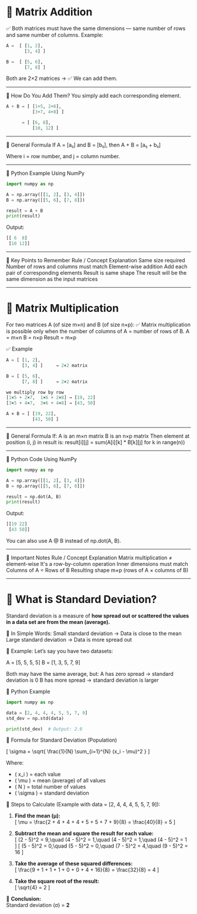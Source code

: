 # 🔸 Matrix Addition
✅ Both matrices must have the same dimensions — same number of rows and same number of columns.
Example:
```python
A =  [ [1, 2],
       [3, 4] ]

B =  [ [5, 6],
       [7, 8] ]
```
Both are 2×2 matrices → ✅ We can add them.

--- 

🔸 How Do You Add Them?
You simply add each corresponding element.
```python
A + B = [ [1+5, 2+6],
          [3+7, 4+8] ]

      = [ [6, 8],
          [10, 12] ]
```

---

🔸 General Formula
If
A = [aᵢⱼ] and B = [bᵢⱼ],
then
A + B = [aᵢⱼ + bᵢⱼ]

Where i = row number, and j = column number.

---

🔸 Python Example Using NumPy
```python
import numpy as np

A = np.array([[1, 2], [3, 4]])
B = np.array([[5, 6], [7, 8]])

result = A + B
print(result)
```
Output:
```python
[[ 6  8]
 [10 12]]
```

---

🔸 Key Points to Remember
Rule / Concept	Explanation
Same size required	Number of rows and columns must match
Element-wise addition	Add each pair of corresponding elements
Result is same shape	The result will be the same dimension as the input matrices

---

# 🔸 Matrix Multiplication
For two matrices A (of size m×n) and B (of size n×p):
✅ Matrix multiplication is possible only when the number of columns of A = number of rows of B.
A = m×n
B = n×p
Result = m×p

✅ Example
```python
A = [ [1, 2],
      [3, 4] ]     → 2×2 matrix

B = [ [5, 6],
      [7, 8] ]     → 2×2 matrix

we multiply row by row
[1×5 + 2×7,  1×6 + 2×8] → [19, 22]
[3×5 + 4×7,  3×6 + 4×8] → [43, 50]

A × B = [ [19, 22],
          [43, 50] ]
```

---

🔸 General Formula
If:
A is an m×n matrix
B is an n×p matrix
Then element at position (i, j) in result is:
result[i][j] = sum(A[i][k] * B[k][j] for k in range(n))

---

🔸 Python Code Using NumPy
```python
import numpy as np

A = np.array([[1, 2], [3, 4]])
B = np.array([[5, 6], [7, 8]])

result = np.dot(A, B)
print(result)
```
Output:
```python
[[19 22]
 [43 50]]
```
You can also use A @ B instead of np.dot(A, B).

---

🔸 Important Notes
Rule / Concept	Explanation
Matrix multiplication ≠ element-wise	It's a row-by-column operation
Inner dimensions must match	Columns of A = Rows of B
Resulting shape	m×p (rows of A × columns of B)

---

# 🔸 What is Standard Deviation?
Standard deviation is a measure of **how spread out or scattered the values in a data set are from the mean (average).**

🔸 In Simple Words:
Small standard deviation → Data is close to the mean
Large standard deviation → Data is more spread out

🔸 Example:
Let’s say you have two datasets:

A = [5, 5, 5, 5]
B = [1, 3, 5, 7, 9]

Both may have the same average, but:
A has zero spread → standard deviation is 0
B has more spread → standard deviation is larger

🔸 Python Example
```python
import numpy as np

data = [2, 4, 4, 4, 5, 5, 7, 9]
std_dev = np.std(data)

print(std_dev)  # Output: 2.0
```

🔸 Formula for Standard Deviation (Population)

\[
\sigma = \sqrt{ \frac{1}{N} \sum_{i=1}^{N} (x_i - \mu)^2 }
\]

Where:

- \( x_i \) = each value  
- \( \mu \) = mean (average) of all values  
- \( N \) = total number of values  
- \( \sigma \) = standard deviation  

🔸 Steps to Calculate (Example with data = [2, 4, 4, 4, 5, 5, 7, 9]):

1. **Find the mean (μ):**  
   \[
   \mu = \frac{2 + 4 + 4 + 4 + 5 + 5 + 7 + 9}{8} = \frac{40}{8} = 5
   \]

2. **Subtract the mean and square the result for each value:**  
   \[
   (2 - 5)^2 = 9,\quad (4 - 5)^2 = 1,\quad (4 - 5)^2 = 1,\quad (4 - 5)^2 = 1  
   \]
   \[
   (5 - 5)^2 = 0,\quad (5 - 5)^2 = 0,\quad (7 - 5)^2 = 4,\quad (9 - 5)^2 = 16
   \]

3. **Take the average of these squared differences:**  
   \[
   \frac{9 + 1 + 1 + 1 + 0 + 0 + 4 + 16}{8} = \frac{32}{8} = 4
   \]

4. **Take the square root of the result:**  
   \[
   \sqrt{4} = 2
   \]

🔸 **Conclusion:**  
Standard deviation (σ) = **2**
